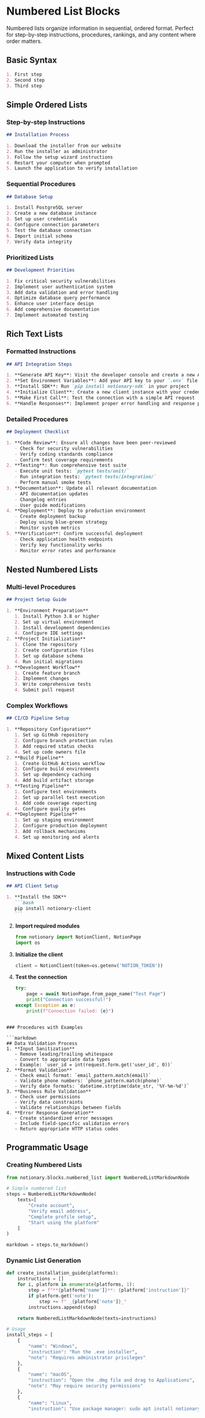 # Numbered List Blocks

Numbered lists organize information in sequential, ordered format. Perfect for step-by-step instructions, procedures, rankings, and any content where order matters.

## Basic Syntax

```markdown
1. First step
2. Second step
3. Third step
```

## Simple Ordered Lists

### Step-by-step Instructions

```markdown
## Installation Process

1. Download the installer from our website
2. Run the installer as administrator
3. Follow the setup wizard instructions
4. Restart your computer when prompted
5. Launch the application to verify installation
```

### Sequential Procedures

```markdown
## Database Setup

1. Install PostgreSQL server
2. Create a new database instance
3. Set up user credentials
4. Configure connection parameters
5. Test the database connection
6. Import initial schema
7. Verify data integrity
```

### Prioritized Lists

```markdown
## Development Priorities

1. Fix critical security vulnerabilities
2. Implement user authentication system
3. Add data validation and error handling
4. Optimize database query performance
5. Enhance user interface design
6. Add comprehensive documentation
7. Implement automated testing
```

## Rich Text Lists

### Formatted Instructions

```markdown
## API Integration Steps

1. **Generate API Key**: Visit the developer console and create a new API key
2. **Set Environment Variables**: Add your API key to your `.env` file
3. **Install SDK**: Run `pip install notionary-sdk` in your project
4. **Initialize Client**: Create a new client instance with your credentials
5. **Make First Call**: Test the connection with a simple API request
6. **Handle Responses**: Implement proper error handling and response parsing
```

### Detailed Procedures

```markdown
## Deployment Checklist

1. **Code Review**: Ensure all changes have been peer-reviewed
   - Check for security vulnerabilities
   - Verify coding standards compliance
   - Confirm test coverage requirements
2. **Testing**: Run comprehensive test suite
   - Execute unit tests: `pytest tests/unit/`
   - Run integration tests: `pytest tests/integration/`
   - Perform manual smoke tests
3. **Documentation**: Update all relevant documentation
   - API documentation updates
   - Changelog entries
   - User guide modifications
4. **Deployment**: Deploy to production environment
   - Create deployment backup
   - Deploy using blue-green strategy
   - Monitor system metrics
5. **Verification**: Confirm successful deployment
   - Check application health endpoints
   - Verify key functionality works
   - Monitor error rates and performance
```

## Nested Numbered Lists

### Multi-level Procedures

```markdown
## Project Setup Guide

1. **Environment Preparation**
   1. Install Python 3.8 or higher
   2. Set up virtual environment
   3. Install development dependencies
   4. Configure IDE settings
2. **Project Initialization**
   1. Clone the repository
   2. Create configuration files
   3. Set up database schema
   4. Run initial migrations
3. **Development Workflow**
   1. Create feature branch
   2. Implement changes
   3. Write comprehensive tests
   4. Submit pull request
```

### Complex Workflows

```markdown
## CI/CD Pipeline Setup

1. **Repository Configuration**
   1. Set up GitHub repository
   2. Configure branch protection rules
   3. Add required status checks
   4. Set up code owners file
2. **Build Pipeline**
   1. Create GitHub Actions workflow
   2. Configure build environments
   3. Set up dependency caching
   4. Add build artifact storage
3. **Testing Pipeline**
   1. Configure test environments
   2. Set up parallel test execution
   3. Add code coverage reporting
   4. Configure quality gates
4. **Deployment Pipeline**
   1. Set up staging environment
   2. Configure production deployment
   3. Add rollback mechanisms
   4. Set up monitoring and alerts
```

## Mixed Content Lists

### Instructions with Code

````markdown
## API Client Setup

1. **Install the SDK**
   ```bash
   pip install notionary-client
   ```
````

2. **Import required modules**
   ```python
   from notionary import NotionClient, NotionPage
   import os
   ```
3. **Initialize the client**
   ```python
   client = NotionClient(token=os.getenv('NOTION_TOKEN'))
   ```
4. **Test the connection**
   ```python
   try:
       page = await NotionPage.from_page_name("Test Page")
       print("Connection successful!")
   except Exception as e:
       print(f"Connection failed: {e}")
   ```

````

### Procedures with Examples

```markdown
## Data Validation Process
1. **Input Sanitization**
   - Remove leading/trailing whitespace
   - Convert to appropriate data types
   - Example: `user_id = int(request.form.get('user_id', 0))`
2. **Format Validation**
   - Check email format: `email_pattern.match(email)`
   - Validate phone numbers: `phone_pattern.match(phone)`
   - Verify date formats: `datetime.strptime(date_str, '%Y-%m-%d')`
3. **Business Rule Validation**
   - Check user permissions
   - Verify data constraints
   - Validate relationships between fields
4. **Error Response Generation**
   - Create standardized error messages
   - Include field-specific validation errors
   - Return appropriate HTTP status codes
````

## Programmatic Usage

### Creating Numbered Lists

```python
from notionary.blocks.numbered_list import NumberedListMarkdownNode

# Simple numbered list
steps = NumberedListMarkdownNode(
    texts=[
        "Create account",
        "Verify email address",
        "Complete profile setup",
        "Start using the platform"
    ]
)

markdown = steps.to_markdown()
```

### Dynamic List Generation

```python
def create_installation_guide(platforms):
    instructions = []
    for i, platform in enumerate(platforms, 1):
        step = f"**{platform['name']}**: {platform['instruction']}"
        if platform.get('note'):
            step += f" _{platform['note']}_"
        instructions.append(step)

    return NumberedListMarkdownNode(texts=instructions)

# Usage
install_steps = [
    {
        "name": "Windows",
        "instruction": "Run the .exe installer",
        "note": "Requires administrator privileges"
    },
    {
        "name": "macOS",
        "instruction": "Open the .dmg file and drag to Applications",
        "note": "May require security permissions"
    },
    {
        "name": "Linux",
        "instruction": "Use package manager: sudo apt install notionary"
```
